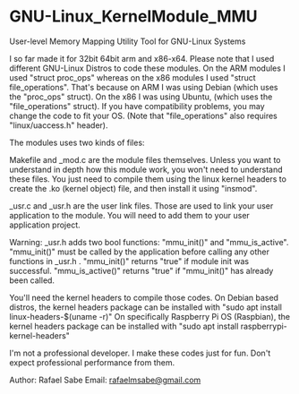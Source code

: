 # GNU-Linux_KernelModule_MMU
User-level Memory Mapping Utility Tool for GNU-Linux Systems

I so far made it for 32bit 64bit arm and x86-x64.
Please note that I used different GNU-Linux Distros to code these modules.
On the ARM modules I used "struct proc_ops" whereas on the x86 modules I used "struct file_operations".
That's because on ARM I was using Debian (which uses the "proc_ops" struct). On the x86 I was using Ubuntu, (which uses the "file_operations" struct).
If you have compatibility problems, you may change the code to fit your OS. (Note that "file_operations" also requires "linux/uaccess.h" header).

The modules uses two kinds of files:

Makefile and _mod.c are the module files themselves. Unless you want to understand in depth how this module work, you won't need to understand these files.
You just need to compile them using the linux kernel headers to create the .ko (kernel object) file, and then install it using "insmod".

_usr.c and _usr.h are the user link files. Those are used to link your user application to the module. 
You will need to add them to your user application project.

Warning:
_usr.h adds two bool functions: "mmu_init()" and "mmu_is_active".
"mmu_init()" must be called by the application before calling any other functions in _usr.h .
"mmu_init()" returns "true" if module init was successful.
"mmu_is_active()" returns "true" if "mmu_init()" has already been called.

You'll need the kernel headers to compile those codes.
On Debian based distros, the kernel headers package can be installed with "sudo apt install linux-headers-$(uname -r)"
On specifically Raspberry Pi OS (Raspbian), the kernel headers package can be installed with "sudo apt install raspberrypi-kernel-headers"

I'm not a professional developer. I make these codes just for fun. Don't expect professional performance from them.

Author: Rafael Sabe
Email: rafaelmsabe@gmail.com
